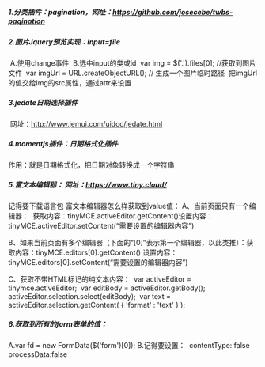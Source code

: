 ##### 1.分类插件：pagination，网址：https://github.com/josecebe/twbs-pagination

##### 2.图片Jquery预览实现：input=file

​    A.使用change事件
​    B.选中input的类或id 
​        var img = $('.').files[0];  //获取到图片文件
​        var imgUrl = URL.createObjectURL(); // 生成一个图片临时路径
​        把imgUrl的值交给img的src属性，通过attr来设置

##### 3.jedate日期选择插件

​    网址：http://www.jemui.com/uidoc/jedate.html

##### 4.momentjs插件：日期格式化插件

作用：就是日期格式化，把日期对象转换成一个字符串

##### 5.富文本编辑器：  网址：https://www.tiny.cloud/

记得要下载语言包
富文本编辑器怎么样获取到value值：
A、当前页面只有一个编辑器：
​    获取内容：tinyMCE.activeEditor.getContent() 
​    设置内容：tinyMCE.activeEditor.setContent(“需要设置的编辑器内容”)

B、如果当前页面有多个编辑器（下面的“[0]”表示第一个编辑器，以此类推）： 
​    获取内容：tinyMCE.editors[0].getContent() 
​    设置内容：tinyMCE.editors[0].setContent(“需要设置的编辑器内容”)

C、获取不带HTML标记的纯文本内容： 
​    var activeEditor = tinymce.activeEditor; 
​    var editBody = activeEditor.getBody(); 
​    activeEditor.selection.select(editBody); 
​    var text = activeEditor.selection.getContent( { 'format' : 'text' } );

##### 6.获取到所有的form表单的值：

A.var fd = new FormData($('form')[0]);
B.记得要设置：
​    contentType: false
​    processData:false